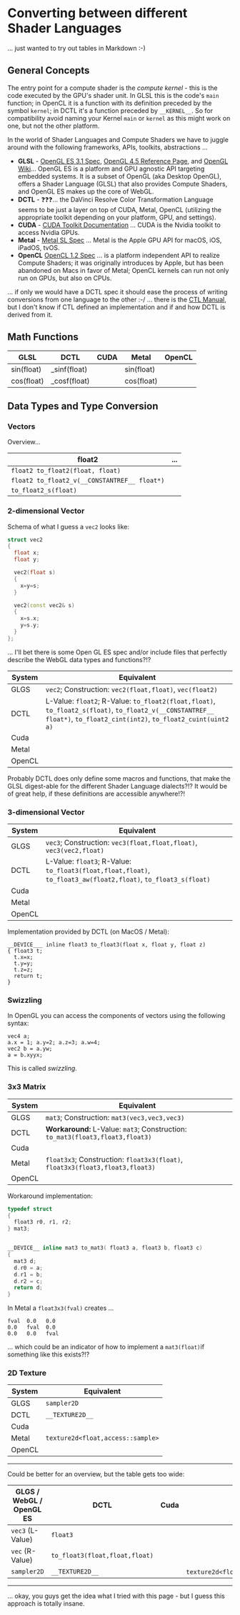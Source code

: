 # Converting between different Shader Languages

... just wanted to try out tables in Markdown :-)

## General Concepts

The entry point for a compute shader is the *compute kernel* - this is the code executed by the GPU's shader unit. In GLSL this is the code's `main` function; in OpenCL it is a function with its definition preceded by the symbol `kernel`; in DCTL it's a function preceded by `__KERNEL__`. So for compatibility avoid naming your Kernel `main` or `kernel` as this might work on one, but not the other platform.

In the world of Shader Languages and Compute Shaders we have to juggle around with the following frameworks, APIs, toolkits, abstractions ...

- **GLSL** - [OpenGL ES 3.1 Spec](https://www.khronos.org/registry/OpenGL/specs/es/3.1/es_spec_3.1.pdf), [OpenGL 4.5 Reference Page](https://www.khronos.org/registry/OpenGL-Refpages/gl4/), and [OpenGL Wiki](https://www.khronos.org/opengl/wiki/Main_Page)... OpenGL ES is a platform and GPU agnostic API targeting embedded systems. It is a subset of OpenGL (aka Desktop OpenGL), offers a Shader Language (GLSL) that also provides Compute Shaders, and OpenGL ES makes up the core of WebGL.
- **DCTL** - :question::question::question:... the DaVinci Resolve Color Transformation Language seems to be just a layer on top of CUDA, Metal, OpenCL (utilizing the appropriate toolkit depending on your platform, GPU, and settings).
- **CUDA** - [CUDA Toolkit Documentation](https://docs.nvidia.com/cuda/) ... CUDA is the Nvidia toolkit to access Nvidia GPUs.
- **Metal** - [Metal SL Spec](https://developer.apple.com/metal/Metal-Shading-Language-Specification.pdf) ... Metal is the Apple GPU API for macOS, iOS, iPadOS, tvOS.
- **OpenCL** [OpenCL 1.2 Spec](https://www.khronos.org/registry/OpenCL/specs/opencl-1.2.pdf) ... is a platform independent API to realize Compute Shaders; it was originally introduces by Apple, but has been abandoned on Macs in favor of Metal; OpenCL kernels can run not only run on GPUs, but also on CPUs.

... if only we would have a DCTL spec it should ease the process of writing conversions from one language to the other :-/ ... there is the [CTL Manual](http://ampasctl.sourceforge.net/CtlManual.pdf), but I don't know if CTL defined an implementation and if and how DCTL is derived from it.


## Math Functions


| GLSL       | DCTL         | CUDA | Metal      | OpenCL |
|------------|--------------|------|------------|--------|
| sin(float) | _sinf(float) |      | sin(float) |        |
| cos(float) | _cosf(float) |      | cos(float) |        |


## Data Types and Type Conversion

### Vectors

Overview...

|float2                      | ...             |
|----------------------------|-------------------|
|`float2 to_float2(float, float)` |  |
|`float2 to_float2_v(__CONSTANTREF__ float*)` | |
|`to_float2_s(float)`| |


### 2-dimensional Vector


Schema of what I guess a `vec2` looks like:

```C++
struct vec2
{
  float x;
  float y;

  vec2(float s)
  {
    x=y=s;
  }

  vec2(const vec2& s)
  {
    x=s.x;
    y=s.y;
  }
};
```

... I'll bet there is some Open GL ES spec and/or include files that perfectly describe the WebGL data types and functions?!?


| System | Equivalent                                                   |
|--------|--------------------------------------------------------------|
| GLGS   |`vec2`; Construction: `vec2(float,float)`, `vec(float2)`      |
| DCTL   | L-Value: `float2`; R-Value: `to_float2(float,float)`, `to_float2_s(float)`, `to_float2_v(__CONSTANTREF__ float*)`, `to_float2_cint(int2)`, `to_float2_cuint(uint2 a)` |
| Cuda   |                                                              |
| Metal  |                                                              |
| OpenCL |                                                              |

Probably DCTL does only define some macros and functions, that make the GLSL digest-able for the different Shader Language dialects?!? It would be of great help, if these definitions are accessible anywhere!?!



### 3-dimensional Vector

| System | Equivalent                                                   |
|--------|--------------------------------------------------------------|
| GLGS   |`vec3`; Construction: `vec3(float,float,float)`, `vec3(vec2,float)`                        |
| DCTL   | L-Value: `float3`; R-Value: `to_float3(float,float,float)`, `to_float3_aw(float2,float)`, `to_float3_s(float)` |
| Cuda   |                                                              |
| Metal  |                                                              |
| OpenCL |                                                              |

Implementation provided by DCTL (on MacOS / Metal):

    __DEVICE___ inline float3 to_float3(float x, float y, float z)
    { float3 t;
      t.x=x;
      t.y=y;
      t.z=z;
      return t;
    }

### Swizzling

In OpenGL you can access the components of vectors using the following syntax:

    vec4 a;
    a.x = 1; a.y=2; a.z=3; a.w=4;
    vec2 b = a.yw;
    a = b.xyyx;

This is called *swizzling*.

### 3x3 Matrix

| System | Equivalent                                                                    |
|--------|-------------------------------------------------------------------------------|
| GLGS   |`mat3`; Construction: `mat3(vec3,vec3,vec3)`                                   |
| DCTL   | **Workaround:** L-Value: `mat3`; Construction: `to_mat3(float3,float3,float3)`|
| Cuda   |                                                                               |
| Metal  | `float3x3`; Construction: `float3x3(float)`, `float3x3(float3,float3,float3)`                    |
| OpenCL |                                                                               |




Workaround implementation:

```c
typedef struct
{
  float3 r0, r1, r2;
} mat3;


__DEVICE__ inline mat3 to_mat3( float3 a, float3 b, float3 c)
{
  mat3 d;
  d.r0 = a;
  d.r1 = b;
  d.r2 = c;
  return d;
}
```

In Metal a `float3x3(fval)` creates ...

    fval  0.0   0.0
    0.0   fval  0.0
    0.0   0.0   fval

... which could be an indicator of how to implement a `mat3(float)`if something like this exists?!?


### 2D Texture

| System | Equivalent                                                   |
|--------|--------------------------------------------------------------|
| GLGS   |`sampler2D`                                                   |
| DCTL   | `__TEXTURE2D__`                                              |
| Cuda   |                                                              |
| Metal  | `texture2d<float,access::sample>`                            |
| OpenCL |                                                              |






----

Could be better for an overview, but the table gets too wide:

| GLGS / WebGL / OpenGL ES | DCTL     | Cuda | Metal | OpenCL |
|--------------------------|----------|------|-------|--------|
| `vec3` (L-Value)         | `float3` |      |       |        |
| `vec` (R-Value)          | `to_float3(float,float,float)` | | | |
| `sampler2D` | `__TEXTURE2D__` | | `texture2d<float,access::sample>` | |



----

... okay, you guys get the idea what I tried with this page - but I guess this approach is totally insane.